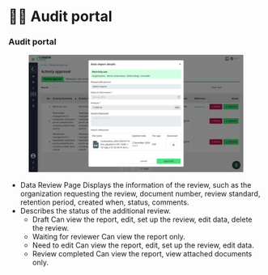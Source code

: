 # 🧑‍💻 Audit portal

### Audit portal

<figure><img src="../../.gitbook/assets/image.png" alt=""><figcaption></figcaption></figure>

* Data Review Page Displays the information of the review, such as the organization requesting the review, document number, review standard, retention period, created when, status, comments.
* Describes the status of the additional review.
  * Draft Can view the report, edit, set up the review, edit data, delete the review.
  * Waiting for reviewer Can view the report only.
  * Need to edit Can view the report, edit, set up the review, edit data.
  * Review completed Can view the report, view attached documents only.
